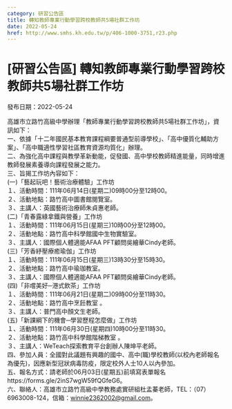 ```yaml
---
category: 研習公告區
title: 轉知教師專業行動學習跨校教師共5場社群工作坊
date: 2022-05-24
href: http://www.smhs.kh.edu.tw/p/406-1000-3751,r23.php
---
```


# [研習公告區] 轉知教師專業行動學習跨校教師共5場社群工作坊

發布日期：2022-05-24

高雄市立路竹高級中學辦理「教師專業行動學習跨校教師共5場社群工作坊」，資訊如下：  
一、依據「十二年國民基本教育課程綱要普通型前導學校」、「高中優質化輔助方案」、「高中職適性學習社區教育資源均質化」辦理。  
二、為強化高中課程與教學革新動能，促發國、高中學校教師精進能量，同時增進教師發展素養導向課程發展之能力。  
三、旨揭工作坊內容如下：  
(一)「藝起玩吧！藝術治療體驗」工作坊  
１、活動時間：111年06月14日(星期二)09時00分至12時00。  
２、活動地點：路竹高中圖書館閱覽室。  
３、主講人：英國藝術治療師朱貞惠老師。  
(二)「青春露綠拿鐵與營養」工作坊  
１、活動時間：111年06月15日(星期三)10時00分至12時00。  
２、活動地點：路竹高中科學館國中生物實驗室。  
３、主講人：國際個人體適能AFAA PFT顧問吳繪華Cindy老師。  
(三)「芳香紓壓療癒瑜伽」工作坊  
１、活動時間：111年06月15日(星期三)13時30分至15時30。  
２、活動地點：路竹高中瑜珈教室。  
３、主講人：國際個人體適能AFAA PFT顧問吳繪華Cindy老師。  
(四)「非嚐美好─港式飲茶」工作坊  
１、活動時間：111年06月21日(星期二)09時00分至11時30。  
２、活動地點：路竹高中烹飪教室 。  
３、主講人：普門高中顏文生老師。  
(五)「新課綱下的機會─學習歷程怎麼做」工作坊  
１、活動時間：111年06月30日(星期四)10時00分至11時30。  
２、活動地點：路竹高中科學館階梯教室 。  
３、主講人：WeTeach探索教育平台創辦人陳坤平老師。  
四、參加人員：全國對此議題有興趣的國中、高中(職)學校教師(以校內老師報名為優先)，因應新型冠狀病毒防疫，限定校外人士10人以內參加。  
五、報名方式：請老師於06月03日(星期五)前填寫表單報名https://forms.gle/2inS7wgW59fQGfeG6。  
六、聯絡人：高雄市立路竹高級中學教務處實研組杜孟蓁老師，TEL：（07）6963008-124，信箱：winnie2362002@gmail.com。

